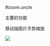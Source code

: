 #zoom.uncle
<p>主要的功能</p>
<p style="padding-right:20px;">移动端图片手势缩放</p>
<img src="http://xx.53shop.com/uploads/allimg/c090325/123O6031L40-10I1R.jp" />
